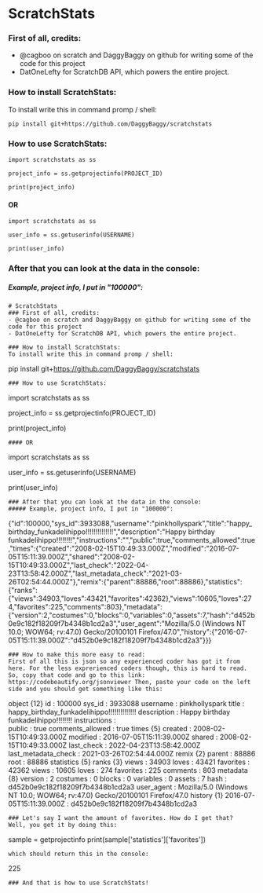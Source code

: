 # ScratchStats
### First of all, credits:
- @cagboo on scratch and DaggyBaggy on github for writing some of the code for this project
- DatOneLefty for ScratchDB API, which powers the entire project.

### How to install ScratchStats:
To install write this in command promp / shell:
```
pip install git+https://github.com/DaggyBaggy/scratchstats
```
### How to use ScratchStats:
```
import scratchstats as ss

project_info = ss.getprojectinfo(PROJECT_ID)

print(project_info)
```
#### OR
```
import scratchstats as ss

user_info = ss.getuserinfo(USERNAME)

print(user_info)
```
### After that you can look at the data in the console:
##### Example, project info, I put in "100000":
```
# ScratchStats
### First of all, credits:
- @cagboo on scratch and DaggyBaggy on github for writing some of the code for this project
- DatOneLefty for ScratchDB API, which powers the entire project.

### How to install ScratchStats:
To install write this in command promp / shell:
```
pip install git+https://github.com/DaggyBaggy/scratchstats
```
### How to use ScratchStats:
```
import scratchstats as ss

project_info = ss.getprojectinfo(PROJECT_ID)

print(project_info)
```
#### OR
```
import scratchstats as ss

user_info = ss.getuserinfo(USERNAME)

print(user_info)
```
### After that you can look at the data in the console:
##### Example, project info, I put in "100000":
```
{"id":100000,"sys_id":3933088,"username":"pinkhollyspark","title":"happy_birthday_funkadelihippo!!!!!!!!!!!!!!","description":"Happy birthday funkadelihippo!!!!!!!!","instructions":"","public":true,"comments_allowed":true,"times":{"created":"2008-02-15T10:49:33.000Z","modified":"2016-07-05T15:11:39.000Z","shared":"2008-02-15T10:49:33.000Z","last_check":"2022-04-23T13:58:42.000Z","last_metadata_check":"2021-03-26T02:54:44.000Z"},"remix":{"parent":88886,"root":88886},"statistics":{"ranks":{"views":34903,"loves":43421,"favorites":42362},"views":10605,"loves":274,"favorites":225,"comments":803},"metadata":{"version":2,"costumes":0,"blocks":0,"variables":0,"assets":7,"hash":"d452b0e9c182f18209f7b4348b1cd2a3","user_agent":"Mozilla/5.0 (Windows NT 10.0; WOW64; rv:47.0) Gecko/20100101 Firefox/47.0","history":{"2016-07-05T15:11:39.000Z":"d452b0e9c182f18209f7b4348b1cd2a3"}}}
```
### How to make this more easy to read:
First of all this is json so any experienced coder has got it from here. For the less exprerienced coders though, this is hard to read. So, copy that code and go to this link: https://codebeautify.org/jsonviewer Then, paste your code on the left side and you should get something like this:
```
object		{12}
id	:	100000
sys_id	:	3933088
username	:	pinkhollyspark
title	:	happy_birthday_funkadelihippo!!!!!!!!!!!!!!
description	:	Happy birthday funkadelihippo!!!!!!!!
instructions	:	
public	:	true
comments_allowed	:	true
	times		{5}
created	:	2008-02-15T10:49:33.000Z
modified	:	2016-07-05T15:11:39.000Z
shared	:	2008-02-15T10:49:33.000Z
last_check	:	2022-04-23T13:58:42.000Z
last_metadata_check	:	2021-03-26T02:54:44.000Z
	remix		{2}
parent	:	88886
root	:	88886
	statistics		{5}
	ranks		{3}
views	:	34903
loves	:	43421
favorites	:	42362
views	:	10605
loves	:	274
favorites	:	225
comments	:	803
	metadata		{8}
version	:	2
costumes	:	0
blocks	:	0
variables	:	0
assets	:	7
hash	:	d452b0e9c182f18209f7b4348b1cd2a3
user_agent	:	Mozilla/5.0 (Windows NT 10.0; WOW64; rv:47.0) Gecko/20100101 Firefox/47.0
	history		{1}
2016-07-05T15:11:39.000Z	:	d452b0e9c182f18209f7b4348b1cd2a3
```
### Let's say I want the amount of favorites. How do I get that?
Well, you get it by doing this:
```
sample = getprojectinfo
print(sample['statistics']['favorites'])
```
which should return this in the console:
```
225
```
### And that is how to use ScratchStats!
